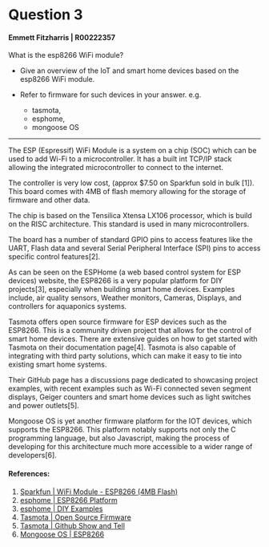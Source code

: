 # Question 3
#### Emmett Fitzharris | R00222357

What is the esp8266 WiFi module? 

- Give an overview of the IoT and smart home devices based on the esp8266 WiFi module. 

- Refer to firmware for such devices in your answer. e.g. 
  - tasmota,
  - esphome, 
  - mongoose OS

--- 

The ESP (Espressif) WiFi Module is a system on a chip (SOC) which can be used to add Wi-Fi to a microcontroller. It has a built int TCP/IP stack allowing the integrated microcontroller to connect to the internet. 

The controller is very low cost, (approx $7.50 on Sparkfun sold in bulk [1]). This board comes with 4MB of flash memory allowing for the storage of firmware and other data. 

The chip is based on the Tensilica Xtensa LX106 processor, which is build on the RISC architecture. This standard is used in many microcontrollers. 

The board has a number of standard GPIO pins to access features like the UART, Flash data and several Serial Peripheral Interface (SPI) pins to access specific control features[2].

As can be seen on the ESPHome (a web based control system for ESP devices) website, the ESP8266 is a very popular platform for DIY projects[3], especially when building smart home devices. Examples include, air quality sensors, Weather monitors, Cameras, Displays, and controllers for aquaponics systems.

Tasmota offers open source firmware for ESP devices such as the ESP8266. This is a community driven project that allows for the control of smart home devices. There are extensive guides on how to get started with Tasmota on their documentation page[4]. Tasmota is also capable of integrating with third party solutions, which can make it easy to tie into existing smart home systems.

Their GitHub page has a discussions page dedicated to showcasing project examples, with recent examples such as Wi-Fi connected seven segment displays, Geiger counters and smart home devices such as light switches and power outlets[5].

Mongoose OS is yet another firmware platform for the IOT devices, which supports the ESP8266. This platform notably supports not only the C programming language, but also Javascript, making the process of developing for this architecture much more accessible to a wider range of developers[6].




#### References:
1. [Sparkfun | WiFi Module - ESP8266 (4MB Flash)](https://www.sparkfun.com/products/17146)
2. [esphome | ESP8266 Platform](https://esphome.io/components/esp8266.html)
3. [esphome | DIY Examples](https://esphome.io/guides/diy.html)
4. [Tasmota | Open Source Firmware](https://tasmota.github.io/docs/Getting-Started/)
5. [Tasmota | Github Show and Tell](https://github.com/arendst/Tasmota/discussions/categories/show-and-tell?discussions_q=is%3Aopen+category%3A%22Show+and+tell%22+sort%3Atop)
6. [Mongoose OS | ESP8266](https://mongoose-os.com/docs/mongoose-os/quickstart/setup.md)